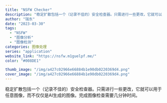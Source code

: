 ```yaml
---
title: "NSFW Checker"
description: "稳定扩散包括一个（记录不佳的）安全检查器。只需进行一些更改，它就可以用于任意图像，而不仅仅是AI生成的图像。完成图像检查"
author: "瑞东"
date: "2023-03-30"
tags:
  - "NSFW"
  - "图像分析"
  - "图像检测"
categories: 图像处理
series: "application"
website_link: "https://nsfw.m1guelpf.me/"
color: "#008DE1"

thumb_image: "/img/a427c02966e66884b1e90db0220369d4.png"
cover_image: "/img/a427c02966e66884b1e90db0220369d4.png"
---
```


稳定扩散包括一个（记录不佳的）安全检查器。只需进行一些更改，它就可以用于任意图像，而不仅仅是AI生成的图像。完成图像检查需要几分钟时间。 